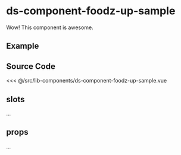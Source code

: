 # ds-component-foodz-up-sample

Wow! This component is awesome.

## Example

<Demo componentName="examples-ds-component-foodz-up-sample-doc" />

## Source Code

<SourceCode>
<<< @/src/lib-components/ds-component-foodz-up-sample.vue
</SourceCode>

## slots

...

## props

...
